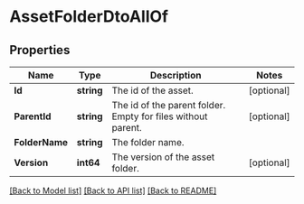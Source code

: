 # AssetFolderDtoAllOf

## Properties

Name | Type | Description | Notes
------------ | ------------- | ------------- | -------------
**Id** | **string** | The id of the asset. | [optional] 
**ParentId** | **string** | The id of the parent folder. Empty for files without parent. | [optional] 
**FolderName** | **string** | The folder name. | 
**Version** | **int64** | The version of the asset folder. | [optional] 

[[Back to Model list]](../README.md#documentation-for-models) [[Back to API list]](../README.md#documentation-for-api-endpoints) [[Back to README]](../README.md)


